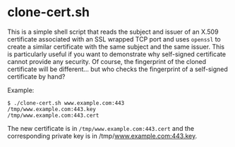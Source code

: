 clone-cert.sh
=============

This is a simple shell script that reads the subject and issuer of an X.509
certificate associated with an SSL wrapped TCP port and uses `openssl` to
create a similar certificate with the same subject and the same issuer. This
is particularly useful if you want to demonstrate why self-signed
certificate cannot provide any security. Of course, the fingerprint of the
cloned certificate will be different... but who checks the fingerprint of a
self-signed certificate by hand?

Example:

    $ ./clone-cert.sh www.example.com:443
    /tmp/www.example.com:443.key
    /tmp/www.example.com:443.cert

The new certificate is in `/tmp/www.example.com:443.cert` and the
corresponding private key is in /tmp/www.example.com:443.key.
